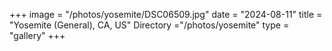 +++
image = "/photos/yosemite/DSC06509.jpg"
date = "2024-08-11"
title = "Yosemite (General), CA, US"
Directory ="/photos/yosemite"
type = "gallery"
+++
